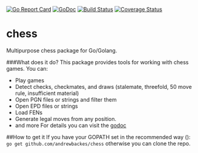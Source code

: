 [![Go Report Card](https://goreportcard.com/badge/github.com/andrewbackes/chess)](https://goreportcard.com/report/github.com/andrewbackes/chess) [![GoDoc](https://godoc.org/github.com/andrewbackes/chess?status.svg)](https://godoc.org/github.com/andrewbackes/chess) [![Build Status](https://travis-ci.org/andrewbackes/chess.svg?branch=master)](https://travis-ci.org/andrewbackes/chess) [![Coverage Status](https://coveralls.io/repos/github/andrewbackes/chess/badge.svg?branch=master)](https://coveralls.io/github/andrewbackes/chess?branch=master)

# chess
Multipurpose chess package for Go/Golang.

###What does it do?
This package provides tools for working with chess games. You can:
- Play games
- Detect checks, checkmates, and draws (stalemate, threefold, 50 move rule, insufficient material)
- Open PGN files or strings and filter them
- Open EPD files or strings
- Load FENs
- Generate legal moves from any position.
- and more
For details you can visit the [godoc](https://godoc.org/github.com/andrewbackes/chess)

##How to get it
If you have your GOPATH set in the recommended way ([](https://golang.org/doc/code.html#GOPATH)):
```go get github.com/andrewbackes/chess```
otherwise you can clone the repo.